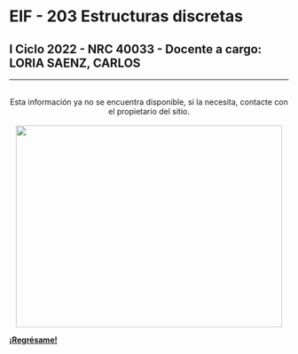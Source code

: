 # EIF - 203 Estructuras discretas

## I Ciclo 2022 - NRC 40033 - Docente a cargo: LORIA SAENZ, CARLOS

***
<br />

<center> Esta información ya no se encuentra disponible, si la necesita, contacte con el propietario del sitio. </center>

<br />

<center><img src="https://media.giphy.com/media/3o6MbbwX2g2GA4MUus/giphy.gif" width="480" height="364" /></center> 

<!---

## NRC 40033

## I Ciclo 2022

### Relaciones de recurrencia

[Ver documento](/eif203/rrprimera)

### Pilas ó stacks

[Ver documento](/eif203/pilas)

### HLCC(2), resolución RR

[Ver documento](/eif203/hlcc2)

### Hanoi, DyC y MT, resolución RR

[Ver documento](/eif203/dycmt)

### Formalización cota superior asintótica: O(), Ω() y Θ()

[Ver documento](/eif203/ogrande)

### Orientación a objetos en Python

[Ver documento](/eif203/objetospy)

### Relaciones binarias y diccionarios

[Ver documento](/eif203/relaciones)

<center><sub><sup>La información suministrada en este índice está basada en sesiones sincrónicas de un curso universitario, a partir de los apuntes del propio autor. Derechos reservados al docente encargado.</sup></sub></center>

-->

**[¡Regrésame!](/index)**

